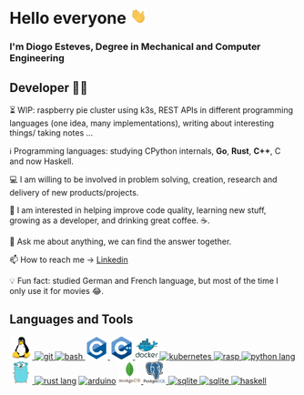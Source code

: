 <!-- diogo main page for github profile. -->

<h1>Hello everyone  <a target="_blank"><img src="./assets/hi.gif" width="29px"></a></h1>

### I'm Diogo Esteves, Degree in Mechanical and Computer Engineering

## Developer 👨‍💻

  :hourglass_flowing_sand: WIP: raspberry pie cluster using k3s, REST APIs in different programming languages (one idea, many implementations), writing about interesting things/ taking notes ...

  :information_source: Programming languages: studying CPython internals, **Go**, **Rust**, **C++**, C and now Haskell.

  :computer:  I am willing to be involved in problem solving, creation, research and delivery of new products/projects.

  :telescope: I am interested in helping improve code quality, learning new stuff, growing as a developer, and drinking great coffee. :coffee:.

  :speech_balloon: Ask me about anything, we can find the answer together.
  
  :mailbox: How to reach me -> [Linkedin](https://www.linkedin.com/in/diogoesteves42/?locale=en_US)

  :bulb: Fun fact: studied German and French language, but most of the time I only use it for movies :joy:.

## Languages and Tools

<p align="left">
<!-- linux -->
    <a href="https://www.linux.org/" target="_blank"> <img src="https://raw.githubusercontent.com/devicons/devicon/master/icons/linux/linux-original.svg" alt="linux" width="40" height="40"/> </a>
<!-- git -->
    <a href="https://git-scm.com/" target="_blank"> <img src="https://www.vectorlogo.zone/logos/git-scm/git-scm-icon.svg" alt="git" width="40" height="40"/> </a>
<!-- gnu -->
    <a href="https://www.gnu.org/software/bash/" target="_blank"> <img src="https://www.vectorlogo.zone/logos/gnu_bash/gnu_bash-icon.svg" alt="bash" width="40" height="40"/> </a>
<!-- c -->
    <a href="https://www.cprogramming.com/" target="_blank"> <img src="https://raw.githubusercontent.com/devicons/devicon/master/icons/c/c-original.svg" alt="c" width="40" height="40"/> </a>
<!-- c++ -->
    <a href="https://www.w3schools.com/cpp/" target="_blank"> <img src="https://raw.githubusercontent.com/devicons/devicon/master/icons/cplusplus/cplusplus-original.svg" alt="cplusplus" width="40" height="40"/> </a>
<!-- docker -->
    <a href="https://www.docker.com/" target="_blank"> <img src="https://raw.githubusercontent.com/devicons/devicon/master/icons/docker/docker-original-wordmark.svg" alt="docker" width="40" height="40"/> </a>
<!-- k8s -->
    <a href="https://kubernetes.io" target="_blank"> <img src="https://www.vectorlogo.zone/logos/kubernetes/kubernetes-icon.svg" alt="kubernetes" width="40" height="40"/> </a>
<!-- rasp -->
    <a href="https://www.raspberrypi.com/" target="_blank"> <img src="https://www.vectorlogo.zone/logos/raspberrypi/raspberrypi-icon.svg" alt="rasp" width="40" height="40"/> </a>
<!-- python -->
    <a href="https://www.python.org/" target="_blank"> <img src="https://www.vectorlogo.zone/logos/python/python-icon.svg" alt="python lang" width="40" height="40"/> </a>
<!-- golang -->
    <a href="https://golang.org" target="_blank"> <img src="https://raw.githubusercontent.com/devicons/devicon/master/icons/go/go-original.svg" alt="go lang" width="40" height="40"/> </a>
<!-- rust -->
    <a href="https://www.rust-lang.org/" target="_blank"> <img src="https://www.vectorlogo.zone/logos/rust-lang/rust-lang-icon.svg" alt="rust lang" width="40" height="40"/></a>
<!-- arduino -->
    <a href="https://www.arduino.cc/" target="_blank"> <img src="https://cdn.worldvectorlogo.com/logos/arduino-1.svg" alt="arduino" width="40" height="40"/></a>
<!-- mongodb -->
    <a href="https://www.mongodb.com/" target="_blank"> <img src="https://raw.githubusercontent.com/devicons/devicon/master/icons/mongodb/mongodb-original-wordmark.svg" alt="mongodb" width="40" height="40"/> </a>
<!-- postgresql -->
    <a href="https://www.postgresql.org" target="_blank"> <img src="https://raw.githubusercontent.com/devicons/devicon/master/icons/postgresql/postgresql-original-wordmark.svg" alt="postgresql" width="40" height="40"/> </a>
<!-- sqlite -->
    <a href="https://www.sqlite.org/" target="_blank"> <img src="https://www.vectorlogo.zone/logos/sqlite/sqlite-icon.svg" alt="sqlite" width="40" height="40"/> </a>
  <!-- mariaDB -->
    <a href="https://www.mariadb.org/" target="_blank"> <img src="https://www.vectorlogo.zone/logos/mariadb/mariadb-icon.svg" alt="sqlite" width="40" height="40"/> </a>
  <!-- haskell -->
    <a href="https://www.haskell.org" target="_blank"> <img src="https://www.vectorlogo.zone/logos/haskell/haskell-icon.svg" alt="haskell" width="40" height="40"/> </a>
</p>
